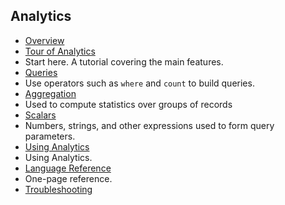 
## Analytics

- [Overview](../articles/application-insights/app-insights-analytics.md)
- [Tour of Analytics](../articles/application-insights/app-insights-analytics-tour.md)
 - Start here. A tutorial covering the main features.
- [Queries](../articles/application-insights/app-insights-analytics-reference.md#queries)
 - Use operators such as `where` and `count` to build queries.
- [Aggregation](../articles/application-insights/app-insights-analytics-reference.md#aggregations)
 - Used to compute statistics over groups of records
- [Scalars](../articles/application-insights/app-insights-analytics-reference.md#scalars)
 - Numbers, strings, and other expressions used to form query parameters.
- [Using Analytics](../articles/application-insights/app-insights-analytics-using.md)
 - Using Analytics.
- [Language Reference](../articles/application-insights/app-insights-analytics-reference.md)
 - One-page reference.
- [Troubleshooting](../articles/application-insights/app-insights-analytics-troubleshooting.md)
